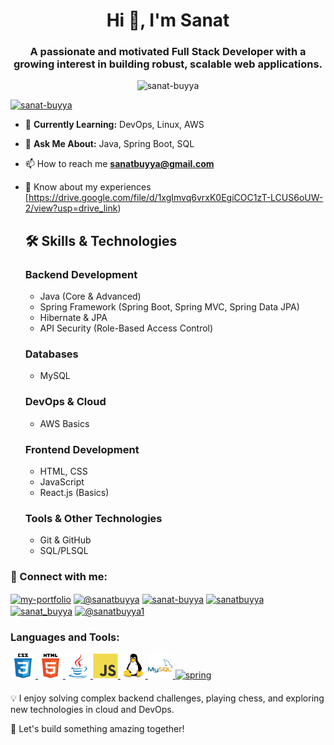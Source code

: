 <h1 align="center">Hi 👋, I'm Sanat</h1>
<h3 align="center">A passionate and motivated <b>Full Stack Developer</b> with a growing interest in building robust, scalable web applications.</h3>

<p align="center"> <img src="https://komarev.com/ghpvc/?username=sanat-buyya&label=Profile%20views&color=0e75b6&style=flat" alt="sanat-buyya" /> </p>

<p align="left"> <a href="https://github.com/ryo-ma/github-profile-trophy"><img src="https://github-profile-trophy.vercel.app/?username=sanat-buyya" alt="sanat-buyya" /></a> </p>

- 🔭 <b>Currently Learning:</b> DevOps, Linux, AWS
- 💬 <b>Ask Me About:</b> Java, Spring Boot, SQL

- 📫 How to reach me **sanatbuyya@gmail.com**

- 📄 Know about my experiences [https://drive.google.com/file/d/1xgImvq6vrxK0EgiCOC1zT-LCUS6oUW-2/view?usp=drive_link)

  <div>
    <h2>🛠️ Skills & Technologies</h2>
    
    <h3>Backend Development</h3>
    <ul>
      <li>Java (Core & Advanced)</li>
      <li>Spring Framework (Spring Boot, Spring MVC, Spring Data JPA)</li>
      <li>Hibernate & JPA</li>
      <li>API Security (Role-Based Access Control)</li>
    </ul>

    <h3>Databases</h3>
    <ul>
      <li>MySQL</li>
    </ul>

    <h3>DevOps & Cloud</h3>
    <ul>
      <li>AWS Basics</li>
    </ul>

    <h3>Frontend Development</h3>
  <ul>
    <li>HTML, CSS</li>
    <li>JavaScript</li>
    <li>React.js (Basics)</li>
  </ul>
  
    <h3>Tools & Other Technologies</h3>
    <ul>
      <li>Git & GitHub</li>
      <li>SQL/PLSQL</li>
    </ul>
  </div>

<h3 align="left">📱 Connect with me:</h3>
<p align="left">
<a href="https://sanat-buyya.github.io/my-portfolio/" target="blank"><img align="center" src="https://cdn-icons-png.flaticon.com/512/4387/4387430.png" alt="my-portfolio" height="32" width="40" /></a>
<a href="https://twitter.com/@sanatbuyya" target="blank"><img align="center" src="https://raw.githubusercontent.com/rahuldkjain/github-profile-readme-generator/master/src/images/icons/Social/twitter.svg" alt="@sanatbuyya" height="30" width="40" /></a>
<a href="https://www.linkedin.com/in/sanat-buyya-a32b9b282" target="blank"><img align="center" src="https://raw.githubusercontent.com/rahuldkjain/github-profile-readme-generator/master/src/images/icons/Social/linked-in-alt.svg" alt="sanat-buyya" height="30" width="40" /></a>
<a href="https://www.facebook.com/profile.php?id=100039713322909" target="blank"><img align="center" src="https://raw.githubusercontent.com/rahuldkjain/github-profile-readme-generator/master/src/images/icons/Social/facebook.svg" alt="sanatbuyya" height="30" width="40" /></a>
<a href="https://instagram.com/sanat_buyya" target="blank"><img align="center" src="https://raw.githubusercontent.com/rahuldkjain/github-profile-readme-generator/master/src/images/icons/Social/instagram.svg" alt="sanat_buyya" height="30" width="40" /></a>
<a href="https://youtube.com/@sanatbuyya1" target="blank"><img align="center" src="https://raw.githubusercontent.com/rahuldkjain/github-profile-readme-generator/master/src/images/icons/Social/youtube.svg" alt="@sanatbuyya1" height="30" width="40" /></a>
</p>

<h3 align="left">Languages and Tools:</h3>
<p align="left"> <a href="https://www.w3schools.com/css/" target="_blank" rel="noreferrer"> <img src="https://raw.githubusercontent.com/devicons/devicon/master/icons/css3/css3-original-wordmark.svg" alt="css3" width="40" height="40"/> </a> <a href="https://www.w3.org/html/" target="_blank" rel="noreferrer"> <img src="https://raw.githubusercontent.com/devicons/devicon/master/icons/html5/html5-original-wordmark.svg" alt="html5" width="40" height="40"/> </a> <a href="https://www.java.com" target="_blank" rel="noreferrer"> <img src="https://raw.githubusercontent.com/devicons/devicon/master/icons/java/java-original.svg" alt="java" width="40" height="40"/> </a> <a href="https://developer.mozilla.org/en-US/docs/Web/JavaScript" target="_blank" rel="noreferrer"> <img src="https://raw.githubusercontent.com/devicons/devicon/master/icons/javascript/javascript-original.svg" alt="javascript" width="40" height="40"/> </a> <a href="https://www.linux.org/" target="_blank" rel="noreferrer"> <img src="https://raw.githubusercontent.com/devicons/devicon/master/icons/linux/linux-original.svg" alt="linux" width="40" height="40"/> </a> <a href="https://www.mysql.com/" target="_blank" rel="noreferrer"> <img src="https://raw.githubusercontent.com/devicons/devicon/master/icons/mysql/mysql-original-wordmark.svg" alt="mysql" width="40" height="40"/> </a> <a href="https://spring.io/" target="_blank" rel="noreferrer"> <img src="https://www.vectorlogo.zone/logos/springio/springio-icon.svg" alt="spring" width="40" height="40"/> </a> </p>

<div style="margin-top: 20px;">
    <p>💡 I enjoy solving complex backend challenges, playing chess, and exploring new technologies in cloud and DevOps.</p>
    <p>🚀 Let's build something amazing together!</p>
  </div>
